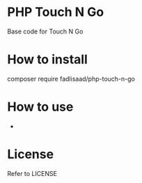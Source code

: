 # PHP Touch N Go
Base code for Touch N Go

# How to install
composer require fadlisaad/php-touch-n-go

# How to use
- 

# License
Refer to LICENSE
